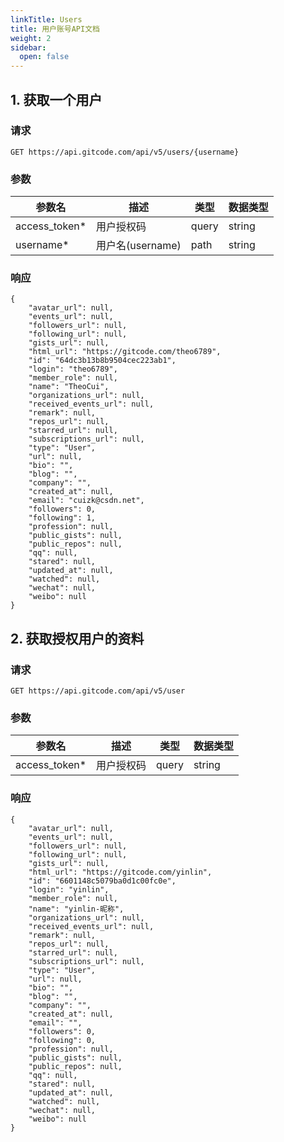 ```yaml
---
linkTitle: Users
title: 用户账号API文档
weight: 2
sidebar:
  open: false
---
```


## 1. 获取一个用户

### 请求

`GET https://api.gitcode.com/api/v5/users/{username}`

### 参数

| 参数名  | 描述  | 类型  | 数据类型  |
| ------ | ------ | ------  |------|
|  access_token* | 用户授权码 | query | string    | 
| username* | 用户名(username) | path | string    |

### 响应

```
{
    "avatar_url": null,
    "events_url": null,
    "followers_url": null,
    "following_url": null,
    "gists_url": null,
    "html_url": "https://gitcode.com/theo6789",
    "id": "64dc3b13b8b9504cec223ab1",
    "login": "theo6789",
    "member_role": null,
    "name": "TheoCui",
    "organizations_url": null,
    "received_events_url": null,
    "remark": null,
    "repos_url": null,
    "starred_url": null,
    "subscriptions_url": null,
    "type": "User",
    "url": null,
    "bio": "",
    "blog": "",
    "company": "",
    "created_at": null,
    "email": "cuizk@csdn.net",
    "followers": 0,
    "following": 1,
    "profession": null,
    "public_gists": null,
    "public_repos": null,
    "qq": null,
    "stared": null,
    "updated_at": null,
    "watched": null,
    "wechat": null,
    "weibo": null
}
```


## 2. 获取授权用户的资料

### 请求

`GET https://api.gitcode.com/api/v5/user`

### 参数

| 参数名  | 描述  | 类型  | 数据类型  |
| ------ | ------ | ------  |------|
|  access_token* | 用户授权码 | query | string    | 

### 响应

```
{
    "avatar_url": null,
    "events_url": null,
    "followers_url": null,
    "following_url": null,
    "gists_url": null,
    "html_url": "https://gitcode.com/yinlin",
    "id": "6601148c5079ba0d1c00fc0e",
    "login": "yinlin",
    "member_role": null,
    "name": "yinlin-昵称",
    "organizations_url": null,
    "received_events_url": null,
    "remark": null,
    "repos_url": null,
    "starred_url": null,
    "subscriptions_url": null,
    "type": "User",
    "url": null,
    "bio": "",
    "blog": "",
    "company": "",
    "created_at": null,
    "email": "",
    "followers": 0,
    "following": 0,
    "profession": null,
    "public_gists": null,
    "public_repos": null,
    "qq": null,
    "stared": null,
    "updated_at": null,
    "watched": null,
    "wechat": null,
    "weibo": null
}
```